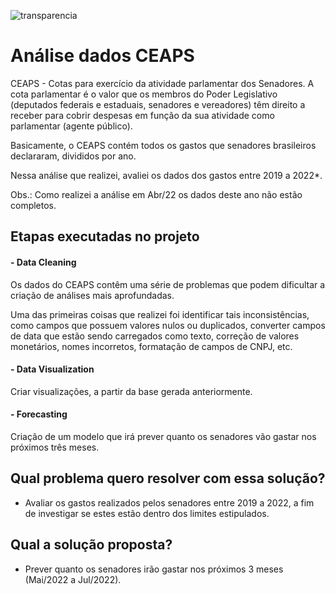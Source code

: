 
![transparencia](https://user-images.githubusercontent.com/8771239/163825648-3ec6a156-5309-460c-a616-26cd869040b9.jpg)

# Análise dados CEAPS

CEAPS - Cotas para exercício da atividade parlamentar dos Senadores. A cota parlamentar é o valor que os membros do Poder Legislativo (deputados federais e estaduais, senadores e vereadores) têm direito a receber para cobrir despesas em função da sua atividade como parlamentar (agente público).

Basicamente, o CEAPS contém todos os gastos que senadores brasileiros declararam, divididos por ano.

Nessa análise que realizei, avaliei os dados dos gastos entre 2019 a 2022*.

Obs.: Como realizei a análise em Abr/22 os dados deste ano não estão completos.

## Etapas executadas no projeto

#### - Data Cleaning

Os dados do CEAPS contêm uma série de problemas que podem dificultar a criação de análises mais aprofundadas.

Uma das primeiras coisas que realizei foi identificar tais inconsistências, como campos que possuem valores nulos ou duplicados, converter campos de data que estão sendo carregados como texto, correção de valores monetários, nomes incorretos, formatação de campos de CNPJ, etc.

#### - Data Visualization

Criar visualizações, a partir da base gerada anteriormente.

#### - Forecasting

Criação de um modelo que irá prever quanto os senadores vão gastar nos próximos três meses.

## Qual problema quero resolver com essa solução?

- Avaliar os gastos realizados pelos senadores entre 2019 a 2022, a fim de investigar se estes estão dentro dos limites estipulados.

## Qual a solução proposta?

- Prever quanto os senadores irão gastar nos próximos 3 meses (Mai/2022 a Jul/2022).
